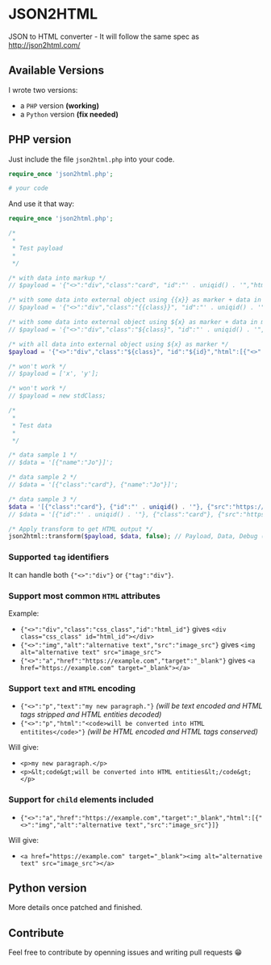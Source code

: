 # JSON2HTML
JSON to HTML converter - It will follow the same spec as http://json2html.com/

## Available Versions
I wrote two versions:
 * a `PHP` version **(working)**
 * a `Python` version **(fix needed)**

## PHP version
Just include the file `json2html.php` into your code.

```php
require_once 'json2html.php';

# your code
```

And use it that way:

```php
require_once 'json2html.php';

/*
 *
 * Test payload
 *
 */

/* with data into markup */
// $payload = '{"<>":"div","class":"card", "id":"' . uniqid() . '","html":[{"<>":"img", "src":"https://picsum.photos/id/' . mt_rand(0, 999) . '/400?random=' . uniqid() . '","alt":"this is our logo"},{"<>":"p","text":"Hi {{name}}! Welcome to json2html!"}]}';

/* with some data into external object using {{x}} as marker + data in markup also */
// $payload = '{"<>":"div","class":"{{class}}", "id":"' . uniqid() . '","html":[{"<>":"img", "src":"https://picsum.photos/id/' . mt_rand(0, 999) . '/400?random=' . uniqid() . '","alt":"this is our logo"},{"<>":"p","text":"Hi {{name}}! Welcome to json2html!"}]}';

/* with some data into external object using ${x} as marker + data in markup also */
// $payload = '{"<>":"div","class":"${class}", "id":"' . uniqid() . '","html":[{"<>":"img", "src":"https://picsum.photos/id/' . mt_rand(0, 999) . '/400?random=' . uniqid() . '","alt":"this is our logo"},{"<>":"p","text":"Hi ${name}! Welcome to json2html!"}]}';

/* with all data into external object using ${x} as marker */
$payload = '{"<>":"div","class":"${class}", "id":"${id}","html":[{"<>":"img", "src":"${src}","alt":"${alt}"},{"<>":"p","text":"Hi ${name}! Welcome to json2html!"}]}';

/* won't work */
// $payload = ['x', 'y'];

/* won't work */
// $payload = new stdClass;

/*
 *
 * Test data
 *
 */

/* data sample 1 */
// $data = '[{"name":"Jo"}]';

/* data sample 2 */
// $data = '[{"class":"card"}, {"name":"Jo"}]';

/* data sample 3 */
$data = '[{"class":"card"}, {"id":"' . uniqid() . '"}, {"src":"https://picsum.photos/id/' . mt_rand(0, 999) . '/400?random=' . uniqid() . '"}, {"alt":"this is our logo"}, {"name":"Jo"}]';
// $data = '[{"id":"' . uniqid() . '"}, {"class":"card"}, {"src":"https://picsum.photos/id/' . mt_rand(0, 999) . '/400?random=' . uniqid() . '"}, {"alt":"this is our logo"}, {"name":"Jo"}]';

/* Apply transform to get HTML output */
json2html::transform($payload, $data, false); // Payload, Data, Debug (true | false)
```

### Supported `tag` identifiers
It can handle both `{"<>":"div"}` or `{"tag":"div"}`.

### Support most common `HTML` attributes
Example:
 * `{"<>":"div","class":"css_class","id":"html_id"}` gives `<div class="css_class" id="html_id"></div>`
 * `{"<>":"img","alt":"alternative text","src":"image_src"}` gives `<img alt="alternative text" src="image_src">`
 * `{"<>":"a","href":"https://example.com","target":"_blank"}` gives `<a href="https://example.com" target="_blank"></a>`

### Support `text` and `HTML` encoding
 * `{"<>":"p","text":"my new paragraph."}` *(will be text encoded and HTML tags stripped and HTML entities decoded)*
 * `{"<>":"p","html":"<code>will be converted into HTML entitites</code>"}` *(will be HTML encoded and HTML tags conserved)*

Will give:
 * `<p>my new paragraph.</p>`
 * `<p>&lt;code&gt;will be converted into HTML entities&lt;/code&gt;</p>`

### Support for `child` elements included
 * `{"<>":"a","href":"https://example.com","target":"_blank","html":[{"<>":"img","alt":"alternative text","src":"image_src"}]}`

Will give:
 * `<a href="https://example.com" target="_blank"><img alt="alternative text" src="image_src"></a>`

## Python version
More details once patched and finished.

## Contribute
Feel free to contribute by openning issues and writing pull requests :grin:
